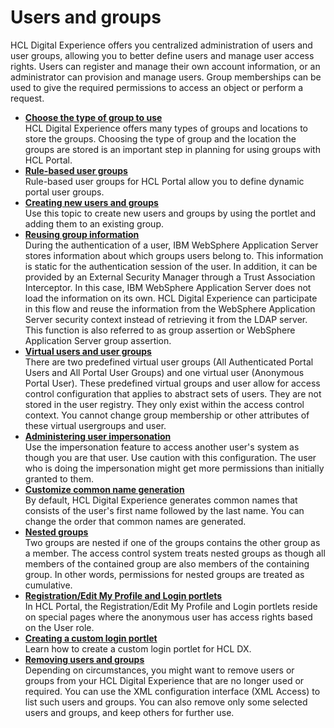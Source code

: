 # Users and groups

HCL Digital Experience offers you centralized administration of users and user groups, allowing you to better define users and manage user access rights. Users can register and manage their own account information, or an administrator can provision and manage users. Group memberships can be used to give the required permissions to access an object or perform a request.

-   **[Choose the type of group to use](../users_and_groups/type_of_group.md)**  
HCL Digital Experience offers many types of groups and locations to store the groups. Choosing the type of group and the location the groups are stored is an important step in planning for using groups with HCL Portal.
-   **[Rule-based user groups](../users_and_groups/rule_based_user_groups/)**  
Rule-based user groups for HCL Portal allow you to define dynamic portal user groups.
-   **[Creating new users and groups](../users_and_groups/adctnewu.md)**  
Use this topic to create new users and groups by using the portlet and adding them to an existing group.
-   **[Reusing group information](../users_and_groups/reuse_group_info.md)**  
During the authentication of a user, IBM WebSphere Application Server stores information about which groups users belong to. This information is static for the authentication session of the user. In addition, it can be provided by an External Security Manager through a Trust Association Interceptor. In this case, IBM WebSphere Application Server does not load the information on its own. HCL Digital Experience can participate in this flow and reuse the information from the WebSphere Application Server security context instead of retrieving it from the LDAP server. This function is also referred to as group assertion or WebSphere Application Server group assertion.
-   **[Virtual users and user groups](../users_and_groups/adusrgrp_user.md)**  
There are two predefined virtual user groups \(All Authenticated Portal Users and All Portal User Groups\) and one virtual user \(Anonymous Portal User\). These predefined virtual groups and user allow for access control configuration that applies to abstract sets of users. They are not stored in the user registry. They only exist within the access control context. You cannot change group membership or other attributes of these virtual usergroups and user.
-   **[Administering user impersonation](../users_and_groups/impersonation/)**  
Use the impersonation feature to access another user's system as though you are that user. Use caution with this configuration. The user who is doing the impersonation might get more permissions than initially granted to them.
-   **[Customize common name generation](../users_and_groups/sec_cust_names.md)**  
 By default, HCL Digital Experience generates common names that consists of the user's first name followed by the last name. You can change the order that common names are generated.
-   **[Nested groups](../users_and_groups/adusrgrp_nested.md)**  
Two groups are nested if one of the groups contains the other group as a member. The access control system treats nested groups as though all members of the contained group are also members of the containing group. In other words, permissions for nested groups are treated as cumulative.
-   **[Registration/Edit My Profile and Login portlets](../users_and_groups/sec_subman.md)**  
In HCL Portal, the Registration/Edit My Profile and Login portlets reside on special pages where the anonymous user has access rights based on the User role.
-   **[Creating a custom login portlet](custom_login_portlet.md)**  
Learn how to create a custom login portlet for HCL DX.
-   **[Removing users and groups](../users_and_groups/adxmltsk_del_usrs_grps.md)**  
Depending on circumstances, you might want to remove users or groups from your HCL Digital Experience that are no longer used or required. You can use the XML configuration interface \(XML Access\) to list such users and groups. You can also remove only some selected users and groups, and keep others for further use.


<!--
**Related information**  


[Work with the Portal Scripting Interface](../admin-system/adpsitsk.md)

[Administering user impersonation](../../../manage/security/people/authorization/users_and_groups/impersonation)
-->
